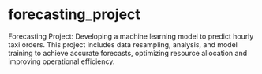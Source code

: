 # forecasting_project
Forecasting Project: Developing a machine learning model to predict hourly taxi orders. This project includes data resampling, analysis, and model training to achieve accurate forecasts, optimizing resource allocation and improving operational efficiency.
